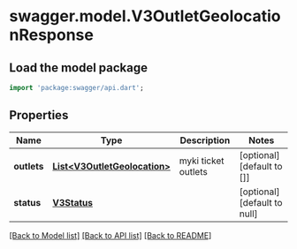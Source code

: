 # swagger.model.V3OutletGeolocationResponse

## Load the model package
```dart
import 'package:swagger/api.dart';
```

## Properties
Name | Type | Description | Notes
------------ | ------------- | ------------- | -------------
**outlets** | [**List&lt;V3OutletGeolocation&gt;**](V3OutletGeolocation.md) | myki ticket outlets | [optional] [default to []]
**status** | [**V3Status**](V3Status.md) |  | [optional] [default to null]

[[Back to Model list]](../README.md#documentation-for-models) [[Back to API list]](../README.md#documentation-for-api-endpoints) [[Back to README]](../README.md)

